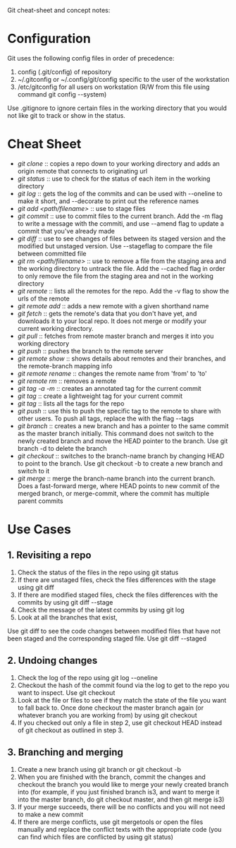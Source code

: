 Git cheat-sheet and concept notes:

# Configuration
Git uses the following config files in order of precedence:

1. config (.git/config) of repository
2. ~/.gitconfig or ~/.config/git/config specific to the user of the workstation
3. /etc/gitconfig for all users on workstation (R/W from this file using command git config --system)

Use .gitignore to ignore certain files in the working directory that you would not like git to track or show in the status. 

# Cheat Sheet
* *git clone <repo url>* :: copies a repo down to your working directory and adds an origin remote that connects to originating url
* *git status* :: use to check for the status of each item in the working directory
* *git log* :: gets the log of the commits and can be used with --oneline to make it short, and --decorate to print out the reference names
* *git add <path/filename>* :: use to stage files
* *git commit* :: use to commit files to the current branch. Add the -m flag to write a message with the commiti, and use --amend flag to update a commit that you've already made
* *git diff* :: use to see changes of files between its staged version and the modified but unstaged version. Use --stageflag to compare the file between committed file 
* *git rm <path/filename>* :: use to remove a file from the staging area and the working directory to untrack the file. Add the --cached flag in order to only remove the file from the staging area and not in the working directory 
* *git remote* :: lists all the remotes for the repo. Add the -v flag to show the urls of the remote
* *git remote add <shortname> <url>* :: adds a new remote with a given shorthand name
* *git fetch <remote name>* :: gets the remote's data that you don't have yet, and downloads it to your local repo. It does not merge or modify your current working directory.
* *git pull* :: fetches from remote master branch and merges it into you working directory
* *git push <remote name> <branch name>* :: pushes the branch to the remote server
* *git remote show <remote name>* :: shows details about remotes and their branches, and the remote-branch mapping info
* *git remote rename <from remote name> <to remote name>* :: changes the remote name from 'from' to 'to'
* *git remote rm <remote name>* :: removes a remote
* *git tag -a <tag name> -m <message>* :: creates an annotated tag for the current commit
* *git tag <tag name>* :: create a lightweight tag for your current commit
* *git tag* :: lists all the tags for the repo
* *git push <remote name> <tag name>* :: use this to push the specific tag to the remote to share with other users. To push all tags, replace the <tag name> with the flag --tags
* *git branch <branch-name>* :: creates a new branch and has a pointer to the same commit as the master branch initially. This command does not switch to the newly created branch and move the HEAD pointer to the branch. Use git branch -d <branch-name> to delete the branch
* *git checkout <branch-name>* :: switches to the branch-name branch by changing HEAD to point to the branch. Use git checkout -b <branch-name> to create a new branch and switch to it
* *git merge <branch-name>* :: merge the branch-name branch into the current branch. Does a fast-forward merge, where HEAD points to new commit of the merged branch, or merge-commit, where the commit has multiple parent commits


# Use Cases 
## 1. Revisiting a repo
1. Check the status of the files in the repo using git status
  1. If there are unstaged files, check the files differences with the stage using git diff
  2. If there are modified staged files, check the files differences with the commits by using git diff --stage
2. Check the message of the latest commits by using git log
3. Look at all the branches that exist, 
 
Use git diff to see the code changes between modified files that have not been staged and the corresponding staged file. Use git diff --staged
## 2. Undoing changes
1. Check the log of the repo using git log --oneline
2. Checkout the hash of the commit found via the log to get to the repo you want to inspect. Use git checkout <commit hash> <optional file name>
3. Look at the file or files to see if they match the state of the file you want to fall back to. Once done checkout the master branch again (or whatever branch you are working from) by using git checkout <branch name> 
4. If you checked out only a file in step 2, use git checkout HEAD <file name> instead of git checkout <branch name> as outlined in step 3.
## 3. Branching and merging
1. Create a new branch using git branch or git checkout -b
2. When you are finished with the branch, commit the changes and checkout the branch you would like to merge your newly created branch into (for example, if you just finished branch is3, and want to merge it into the master branch, do git checkout master, and then git merge is3)
3. If your merge succeeds, there will be no conflicts and you will not need to make a new commit
4. If there are merge conflicts, use git mergetools or open the files manually and replace the conflict texts with the appropriate code (you can find which files are conflicted by using git status)


